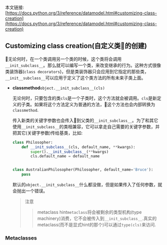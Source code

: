 本文链接: [https://docs.python.org/3/reference/datamodel.html#customizing-class-creation](https://docs.python.org/3/reference/datamodel.html#customizing-class-creation)

## Customizing class creation(自定义类的创建)

无论何时，在一个类调用另一个类的时候，这个类将会调用`__init_subclass__`。那么就可以编写一个类，来改变继承的行为。这种方式很像类装饰器(`class decorators`)，但是类装饰器只会应用到它指定的那些类，`__init__subclass__`可以应用于定义了这个类方法的所有未来子类上面。

- **classmethod**`object.__init_subclass__(cls)`

    无论何时，只要包含的类`cls`是一个子类时，这个方法就会被调用。`cls`是新定义的子类。如果将这个方法定义为普通的方法，这个方法也会内部转换为`classmethod`.

    传入新类的关键字参数也会传入到父类的`__init_subclass__`。为了和其它使用`__init_subclass__`的类相兼容，它可以拿走自己需要的关键字参数，并把其它(关键字参数)传给基类，比如:

    ```python
    class Philosopher:
        def __init_subclass__(cls, default_name, **kwargs):
            super().__init_subclass__(**kwargs)
            cls.default_name = default_name


    class AustralianPhilosopher(Philosopher, default_name='Bruce'):
        pass
    ```

    默认的`object.__init_subclass__`什么都没做，但是如果传入了任何参数，就会抛出一个错误。

    > 注意
    >
    >> metaclass hint`metaclass`将会被剩余的类型机构(type machinery)消费，它不会被传入到`__init_subclass__`.真实的metaclass(而不是显式hint的那个)可以通过`type(cls)`来访问.


### Metaclasses

